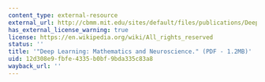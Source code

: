 ```yaml
---
content_type: external-resource
external_url: http://cbmm.mit.edu/sites/default/files/publications/Deep%20Learning-%20mathematics%20and%20neuroscience.pdf
has_external_license_warning: true
license: https://en.wikipedia.org/wiki/All_rights_reserved
status: ''
title: '"Deep Learning: Mathematics and Neuroscience." (PDF - 1.2MB)'
uid: 12d308e9-fbfe-4335-b0bf-9bda335c83a8
wayback_url: ''
---
```

